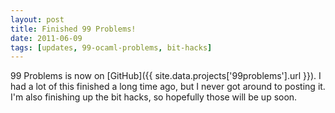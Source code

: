 ```yaml
---
layout: post
title: Finished 99 Problems! 
date: 2011-06-09
tags: [updates, 99-ocaml-problems, bit-hacks]
---
```


99 Problems is now on [GitHub]({{ site.data.projects['99problems'].url }}). I had a lot of this finished a long time ago, but I never got around to posting it. I'm also finishing up the bit hacks, so hopefully those will be up soon.